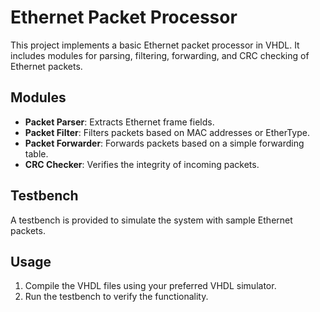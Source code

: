 # Ethernet Packet Processor

This project implements a basic Ethernet packet processor in VHDL. It includes modules for parsing, filtering, forwarding, and CRC checking of Ethernet packets.

## Modules
- **Packet Parser**: Extracts Ethernet frame fields.
- **Packet Filter**: Filters packets based on MAC addresses or EtherType.
- **Packet Forwarder**: Forwards packets based on a simple forwarding table.
- **CRC Checker**: Verifies the integrity of incoming packets.

## Testbench
A testbench is provided to simulate the system with sample Ethernet packets.

## Usage
1. Compile the VHDL files using your preferred VHDL simulator.
2. Run the testbench to verify the functionality.
